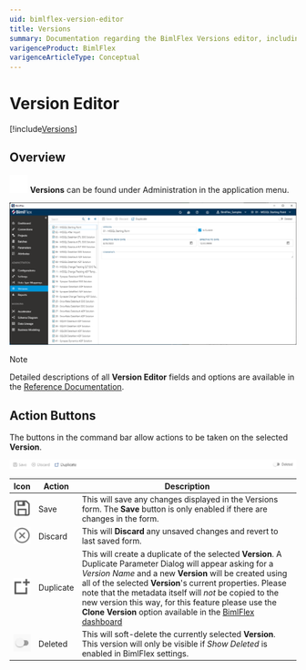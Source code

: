 ```yaml
---
uid: bimlflex-version-editor
title: Versions
summary: Documentation regarding the BimlFlex Versions editor, including editor fields, action buttons, field descriptions, setting options, and overrides.
varigenceProduct: BimlFlex
varigenceArticleType: Conceptual
---
```

# Version Editor

[!include[Versions](../includes/_incl-header-version.md)]

## Overview

<img class="icon-inline" src="../../static/img/versions.svg" /> **Versions** can be found under Administration in the application menu.

![BimlFlex Versions Editor - Overview](../../static/img/bfx-versions-editor-overview.png "BimlFlex Versions Editor - Overview")

> [!NOTE]
> Detailed descriptions of all **Version Editor** fields and options are available in the [Reference Documentation](xref:bimlflex-reference-documentation-connection-entity).

## Action Buttons

The buttons in the command bar allow actions to be taken on the selected **Version**.

![BimlFlex Versions - Command Bar Buttons](../../static/img/bfx-versions-command-bar.png "BimlFlex Versions - Command Bar Buttons")

| Icon | Action | Description |
| ---- | ------ | ----------- |
| <div class="icon-col m-5" ><img src="../../static/img/save.svg" /></div> | Save | This will save any changes displayed in the Versions form.  The **Save** button is only enabled if there are changes in the form. |
| <div class="icon-col m-5"><img src="../../static/img/discard.svg" /></div> | Discard | This will **Discard** any unsaved changes and revert to last saved form. |
| <div class="icon-col m-5"><img src="../../static/img/duplicate-objects.svg" /></div> | Duplicate | This will create a duplicate of the selected **Version**.  A Duplicate Parameter Dialog will appear asking for a *Version Name* and a new **Version** will be created using all of the selected **Version**'s current properties. Please note that the metadata itself will *not* be copied to the new version this way, for this feature please use the **Clone Version** option available in the [BimlFlex dashboard](xref:bimlflex-dashboard) |
| <div class="icon-col m-5" ><img style="filter: brightness(100%) contrast(95%) grayscale(100%);" src="../../static/img/bimlflex-action-switch.png" /></div> | Deleted | This will soft-delete the currently selected **Version**. This version will only be visible if *Show Deleted* is enabled in BimlFlex settings. |
